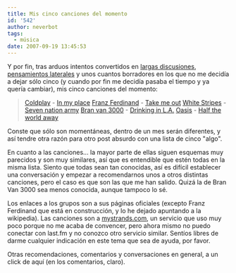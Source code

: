 ```yaml
---
title: Mis cinco canciones del momento
id: '542'
author: neverbot
tags:
  - música
date: 2007-09-19 13:45:53
---
```


Y por fin, tras arduos intentos convertidos en [largas discusiones](/mis-5-mejores/), [pensamientos laterales](/yo-queria-escribir-de-mis-cinco-canciones-del-momento/) y unos cuantos borradores en los que no me decidía a dejar sólo cinco (y cuando por fin me decidía pasaba el tiempo y ya quería cambiar), mis cinco canciones del momento:

> [Coldplay](http://www.coldplay.com/) - [In my place](http://www.mystrands.com/track/2697244/ref/12)
  [Franz Ferdinand](http://en.wikipedia.org/wiki/Franz_Ferdinand_%28band%29) - [Take me out](http://www.mystrands.com/track/3232126/ref/12)
  [White Stripes](http://www.whitestripes.com/) - [Seven nation army](http://www.mystrands.com/track/2921537/ref/12)
  [Bran van 3000](http://www.branvan3000.com/) - [Drinking in L.A.](http://www.mystrands.com/track/1365188/ref/12)
  [Oasis](http://www.oasisinet.com) - [Half the world away](http://www.mystrands.com/track/1476623/ref/12)

Conste que sólo son momentáneas, dentro de un mes serán diferentes, y así tendre otra razón para otro post absurdo con una lista de cinco "algo".

En cuanto a las canciones... la mayor parte de ellas siguen esquemas muy parecidos y son muy similares, así que es entendible que estén todas en la misma lista. Siento que todas sean tan conocidas, así es difícil establecer una conversación y empezar a recomendarnos unos a otros distintas canciones, pero el caso es que son las que me han salido. Quizá la de Bran Van 3000 sea menos conocida, aunque tampoco lo sé.

Los enlaces a los grupos son a sus páginas oficiales (excepto Franz Ferdinand que está en construcción, y lo he dejado apuntando a la wikipedia). Las canciones son a [mystrands.com](http://www.mystrands.com/), un servicio que uso muy poco porque no me acaba de convencer, pero ahora mismo no puedo conectar con last.fm y no conozco otro servicio similar. Sentíos libres de darme cualquier indicación en este tema que sea de ayuda, por favor.

Otras recomendaciones, comentarios y conversaciones en general, a un click de aquí (en los comentarios, claro).
